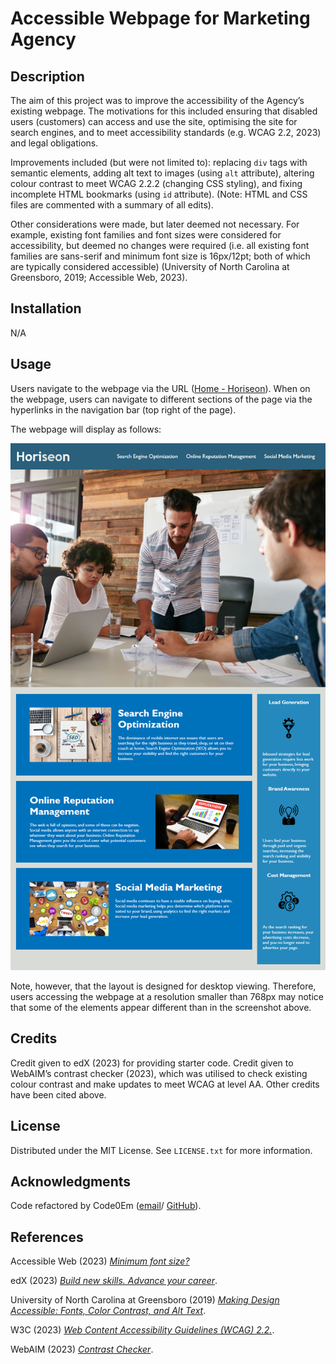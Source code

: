 # Accessible Webpage for Marketing Agency

## Description

The aim of this project was to improve the accessibility of the Agency’s existing webpage. The motivations for this included ensuring that disabled users (customers) can access and use the site, optimising the site for search engines, and to meet accessibility standards (e.g. WCAG 2.2, 2023) and legal obligations.

Improvements included (but were not limited to): replacing `div` tags with semantic elements, adding alt text to images (using `alt` attribute), altering colour contrast to meet WCAG 2.2.2 (changing CSS styling), and fixing incomplete HTML bookmarks (using `id` attribute). (Note: HTML and CSS files are commented with a summary of all edits).

Other considerations were made, but later deemed not necessary. For example, existing font families and font sizes were considered for accessibility, but deemed no changes were required (i.e. all existing font families are sans-serif and minimum font size is 16px/12pt; both of which are typically considered accessible) (University of North Carolina at Greensboro, 2019; Accessible Web, 2023).

## Installation

N/A

## Usage

Users navigate to the webpage via the URL ([Home - Horiseon](https://code0em.github.io/refactor-for-accessibility/)). When on the webpage, users can navigate to different sections of the page via the hyperlinks in the navigation bar (top right of the page).

The webpage will display as follows:

![Screenshot of Horseon homepage](/assets/images/01-html-css-git-challenge-demo.png)

Note, however, that the layout is designed for desktop viewing. Therefore, users accessing the webpage at a resolution smaller than 768px may notice that some of the elements appear different than in the screenshot above.

## Credits

Credit given to edX (2023) for providing starter code. Credit given to WebAIM’s contrast checker (2023), which was utilised to check existing colour contrast and make updates to meet WCAG at level AA. Other credits have been cited above.

## License

Distributed under the MIT License. See `LICENSE.txt` for more information.

## Acknowledgments

Code refactored by Code0Em ([email](mailto:code.em@outlook.com)/ [GitHub](https://github.com/Code0Em)).

## References

Accessible Web (2023) [*Minimum font size?*](https://accessibleweb.com/question-answer/minimum-font-size/)

edX (2023) [*Build new skills. Advance your career*](https://www.edx.org/).

University of North Carolina at Greensboro (2019) [*Making Design Accessible: Fonts, Color Contrast, and Alt Text*](https://accessibility.uncg.edu/getting-started-with-accessibility/accessible-design/).

W3C (2023) [*Web Content Accessibility Guidelines (WCAG) 2.2.*](https://www.w3.org/TR/WCAG22/).

WebAIM (2023) [*Contrast Checker*](https://webaim.org/resources/contrastchecker/).

